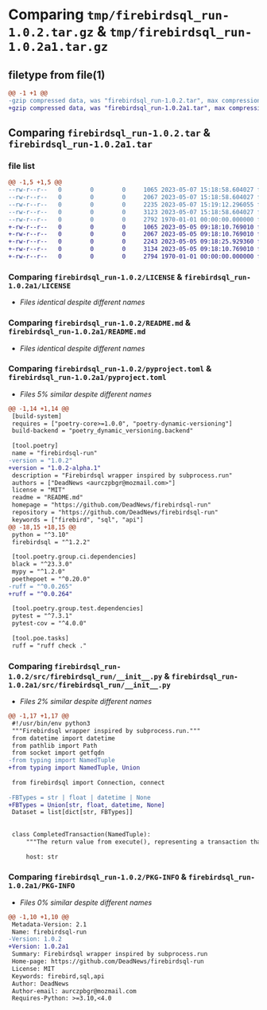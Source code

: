 # Comparing `tmp/firebirdsql_run-1.0.2.tar.gz` & `tmp/firebirdsql_run-1.0.2a1.tar.gz`

## filetype from file(1)

```diff
@@ -1 +1 @@
-gzip compressed data, was "firebirdsql_run-1.0.2.tar", max compression
+gzip compressed data, was "firebirdsql_run-1.0.2a1.tar", max compression
```

## Comparing `firebirdsql_run-1.0.2.tar` & `firebirdsql_run-1.0.2a1.tar`

### file list

```diff
@@ -1,5 +1,5 @@
--rw-r--r--   0        0        0     1065 2023-05-07 15:18:58.604027 firebirdsql_run-1.0.2/LICENSE
--rw-r--r--   0        0        0     2067 2023-05-07 15:18:58.604027 firebirdsql_run-1.0.2/README.md
--rw-r--r--   0        0        0     2235 2023-05-07 15:19:12.296055 firebirdsql_run-1.0.2/pyproject.toml
--rw-r--r--   0        0        0     3123 2023-05-07 15:18:58.604027 firebirdsql_run-1.0.2/src/firebirdsql_run/__init__.py
--rw-r--r--   0        0        0     2792 1970-01-01 00:00:00.000000 firebirdsql_run-1.0.2/PKG-INFO
+-rw-r--r--   0        0        0     1065 2023-05-05 09:18:10.769010 firebirdsql_run-1.0.2a1/LICENSE
+-rw-r--r--   0        0        0     2067 2023-05-05 09:18:10.769010 firebirdsql_run-1.0.2a1/README.md
+-rw-r--r--   0        0        0     2243 2023-05-05 09:18:25.929360 firebirdsql_run-1.0.2a1/pyproject.toml
+-rw-r--r--   0        0        0     3134 2023-05-05 09:18:10.769010 firebirdsql_run-1.0.2a1/src/firebirdsql_run/__init__.py
+-rw-r--r--   0        0        0     2794 1970-01-01 00:00:00.000000 firebirdsql_run-1.0.2a1/PKG-INFO
```

### Comparing `firebirdsql_run-1.0.2/LICENSE` & `firebirdsql_run-1.0.2a1/LICENSE`

 * *Files identical despite different names*

### Comparing `firebirdsql_run-1.0.2/README.md` & `firebirdsql_run-1.0.2a1/README.md`

 * *Files identical despite different names*

### Comparing `firebirdsql_run-1.0.2/pyproject.toml` & `firebirdsql_run-1.0.2a1/pyproject.toml`

 * *Files 5% similar despite different names*

```diff
@@ -1,14 +1,14 @@
 [build-system]
 requires = ["poetry-core>=1.0.0", "poetry-dynamic-versioning"]
 build-backend = "poetry_dynamic_versioning.backend"
 
 [tool.poetry]
 name = "firebirdsql-run"
-version = "1.0.2"
+version = "1.0.2-alpha.1"
 description = "Firebirdsql wrapper inspired by subprocess.run"
 authors = ["DeadNews <aurczpbgr@mozmail.com>"]
 license = "MIT"
 readme = "README.md"
 homepage = "https://github.com/DeadNews/firebirdsql-run"
 repository = "https://github.com/DeadNews/firebirdsql-run"
 keywords = ["firebird", "sql", "api"]
@@ -18,15 +18,15 @@
 python = "^3.10"
 firebirdsql = "^1.2.2"
 
 [tool.poetry.group.ci.dependencies]
 black = "^23.3.0"
 mypy = "^1.2.0"
 poethepoet = "^0.20.0"
-ruff = "^0.0.265"
+ruff = "^0.0.264"
 
 [tool.poetry.group.test.dependencies]
 pytest = "^7.3.1"
 pytest-cov = "^4.0.0"
 
 [tool.poe.tasks]
 ruff = "ruff check ."
```

### Comparing `firebirdsql_run-1.0.2/src/firebirdsql_run/__init__.py` & `firebirdsql_run-1.0.2a1/src/firebirdsql_run/__init__.py`

 * *Files 2% similar despite different names*

```diff
@@ -1,17 +1,17 @@
 #!/usr/bin/env python3
 """Firebirdsql wrapper inspired by subprocess.run."""
 from datetime import datetime
 from pathlib import Path
 from socket import getfqdn
-from typing import NamedTuple
+from typing import NamedTuple, Union
 
 from firebirdsql import Connection, connect
 
-FBTypes = str | float | datetime | None
+FBTypes = Union[str, float, datetime, None]
 Dataset = list[dict[str, FBTypes]]
 
 
 class CompletedTransaction(NamedTuple):
     """The return value from execute(), representing a transaction that has finished."""
 
     host: str
```

### Comparing `firebirdsql_run-1.0.2/PKG-INFO` & `firebirdsql_run-1.0.2a1/PKG-INFO`

 * *Files 0% similar despite different names*

```diff
@@ -1,10 +1,10 @@
 Metadata-Version: 2.1
 Name: firebirdsql-run
-Version: 1.0.2
+Version: 1.0.2a1
 Summary: Firebirdsql wrapper inspired by subprocess.run
 Home-page: https://github.com/DeadNews/firebirdsql-run
 License: MIT
 Keywords: firebird,sql,api
 Author: DeadNews
 Author-email: aurczpbgr@mozmail.com
 Requires-Python: >=3.10,<4.0
```

